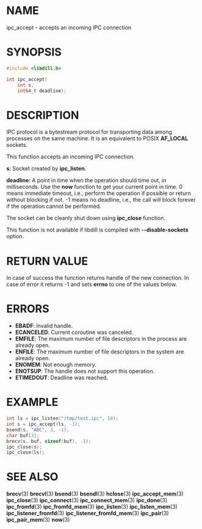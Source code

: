 # NAME

 ipc_accept - accepts an incoming IPC connection

# SYNOPSIS

```c
#include <libdill.h>

int ipc_accept(
    int s,
    int64_t deadline);
```

# DESCRIPTION

 IPC  protocol is a bytestream protocol for transporting data among processes on the same machine.  It is an equivalent to POSIX **AF_LOCAL** sockets.

 This function accepts an incoming IPC connection.

 **s**: Socket created by **ipc_listen**.

 **deadline**: A point in time when the operation should time out, in milliseconds. Use the **now** function to get your current point in time. 0 means immediate timeout, i.e., perform the operation if possible or return without blocking if not. -1 means no deadline, i.e., the call will block forever if the operation cannot be performed.

 The socket can be cleanly shut down using **ipc_close** function.

 This function is not available if libdill is compiled with **--disable-sockets** option.

# RETURN VALUE

 In case of success the function returns handle of the new connection. In case of error it returns -1 and sets **errno** to one of the values below.

# ERRORS

* **EBADF**: Invalid handle.
* **ECANCELED**: Current coroutine was canceled.
* **EMFILE**: The maximum number of file descriptors in the process are already open.
* **ENFILE**: The maximum number of file descriptors in the system are already open.
* **ENOMEM**: Not enough memory.
* **ENOTSUP**: The handle does not support this operation.
* **ETIMEDOUT**: Deadline was reached.

# EXAMPLE

```c
int ls = ipc_listen("/tmp/test.ipc", 10);
int s = ipc_accept(ls, -1);
bsend(s, "ABC", 3, -1);
char buf[3];
brecv(s, buf, sizeof(buf), -1);
ipc_close(s);
ipc_close(ls);
```

# SEE ALSO

 **brecv**(3) **brecvl**(3) **bsend**(3) **bsendl**(3) **hclose**(3) **ipc_accept_mem**(3) **ipc_close**(3) **ipc_connect**(3) **ipc_connect_mem**(3) **ipc_done**(3) **ipc_fromfd**(3) **ipc_fromfd_mem**(3) **ipc_listen**(3) **ipc_listen_mem**(3) **ipc_listener_fromfd**(3) **ipc_listener_fromfd_mem**(3) **ipc_pair**(3) **ipc_pair_mem**(3) **now**(3) 

